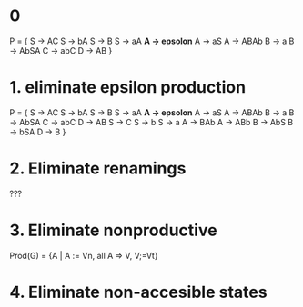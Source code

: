 # 0

P = {
    S -> AC
    S -> bA
    S -> B
    S -> aA
    **A -> epsolon**
    A -> aS
    A -> ABAb
    B -> a
    B -> AbSA
    C -> abC
    D -> AB
}

# 1. eliminate epsilon production

P = {
    S -> AC
    S -> bA
    S -> B
    S -> aA
    **A -> epsolon**
    A -> aS
    A -> ABAb
    B -> a
    B -> AbSA
    C -> abC
    D -> AB
    S -> C
    S -> b
    S -> a
    A -> BAb
    A -> ABb
    B -> AbS
    B -> bSA
    D -> B
}

# 2. Eliminate renamings

???

# 3. Eliminate nonproductive

Prod(G) = {A | A := Vn, all A => V, V;=Vt}

# 4. Eliminate non-accesible states
